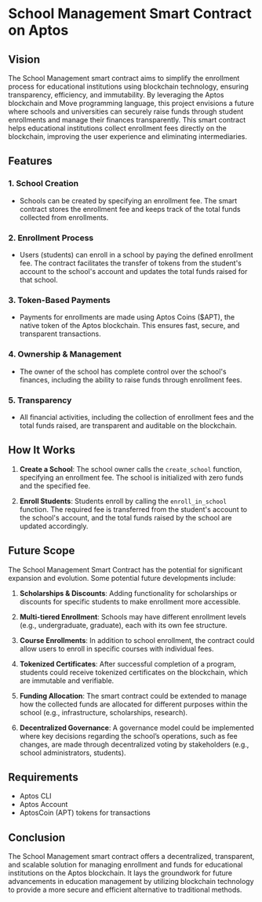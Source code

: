 # School Management Smart Contract on Aptos

## Vision

The School Management smart contract aims to simplify the enrollment process for educational institutions using blockchain technology, ensuring transparency, efficiency, and immutability. By leveraging the Aptos blockchain and Move programming language, this project envisions a future where schools and universities can securely raise funds through student enrollments and manage their finances transparently. This smart contract helps educational institutions collect enrollment fees directly on the blockchain, improving the user experience and eliminating intermediaries.

## Features

### 1. **School Creation**
   - Schools can be created by specifying an enrollment fee. The smart contract stores the enrollment fee and keeps track of the total funds collected from enrollments.

### 2. **Enrollment Process**
   - Users (students) can enroll in a school by paying the defined enrollment fee. The contract facilitates the transfer of tokens from the student's account to the school's account and updates the total funds raised for that school.

### 3. **Token-Based Payments**
   - Payments for enrollments are made using Aptos Coins ($APT), the native token of the Aptos blockchain. This ensures fast, secure, and transparent transactions.

### 4. **Ownership & Management**
   - The owner of the school has complete control over the school's finances, including the ability to raise funds through enrollment fees.

### 5. **Transparency**
   - All financial activities, including the collection of enrollment fees and the total funds raised, are transparent and auditable on the blockchain.

## How It Works

1. **Create a School**: The school owner calls the `create_school` function, specifying an enrollment fee. The school is initialized with zero funds and the specified fee.
   
2. **Enroll Students**: Students enroll by calling the `enroll_in_school` function. The required fee is transferred from the student's account to the school's account, and the total funds raised by the school are updated accordingly.

## Future Scope

The School Management Smart Contract has the potential for significant expansion and evolution. Some potential future developments include:

1. **Scholarships & Discounts**: Adding functionality for scholarships or discounts for specific students to make enrollment more accessible.
   
2. **Multi-tiered Enrollment**: Schools may have different enrollment levels (e.g., undergraduate, graduate), each with its own fee structure.

3. **Course Enrollments**: In addition to school enrollment, the contract could allow users to enroll in specific courses with individual fees.

4. **Tokenized Certificates**: After successful completion of a program, students could receive tokenized certificates on the blockchain, which are immutable and verifiable.

5. **Funding Allocation**: The smart contract could be extended to manage how the collected funds are allocated for different purposes within the school (e.g., infrastructure, scholarships, research).

6. **Decentralized Governance**: A governance model could be implemented where key decisions regarding the school’s operations, such as fee changes, are made through decentralized voting by stakeholders (e.g., school administrators, students).

## Requirements

- Aptos CLI
- Aptos Account
- AptosCoin (APT) tokens for transactions

## Conclusion

The School Management smart contract offers a decentralized, transparent, and scalable solution for managing enrollment and funds for educational institutions on the Aptos blockchain. It lays the groundwork for future advancements in education management by utilizing blockchain technology to provide a more secure and efficient alternative to traditional methods.